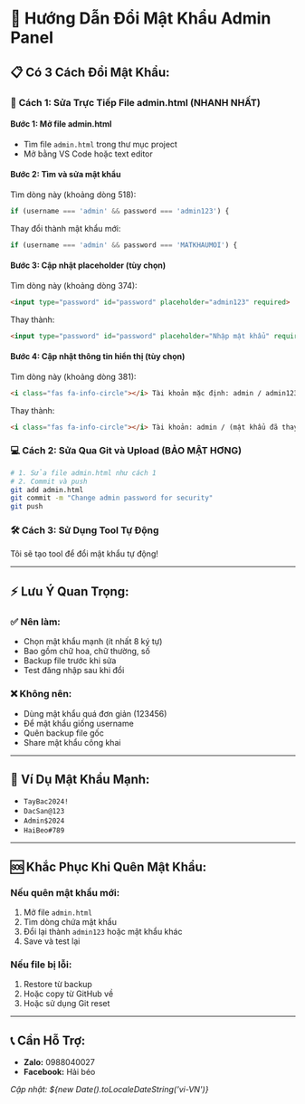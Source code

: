 # 🔐 Hướng Dẫn Đổi Mật Khẩu Admin Panel

## 📋 Có 3 Cách Đổi Mật Khẩu:

### 🚀 **Cách 1: Sửa Trực Tiếp File admin.html (NHANH NHẤT)**

#### Bước 1: Mở file admin.html
- Tìm file `admin.html` trong thư mục project
- Mở bằng VS Code hoặc text editor

#### Bước 2: Tìm và sửa mật khẩu
Tìm dòng này (khoảng dòng 518):
```javascript
if (username === 'admin' && password === 'admin123') {
```

Thay đổi thành mật khẩu mới:
```javascript
if (username === 'admin' && password === 'MATKHAUMOI') {
```

#### Bước 3: Cập nhật placeholder (tùy chọn)
Tìm dòng này (khoảng dòng 374):
```html
<input type="password" id="password" placeholder="admin123" required>
```

Thay thành:
```html
<input type="password" id="password" placeholder="Nhập mật khẩu" required>
```

#### Bước 4: Cập nhật thông tin hiển thị (tùy chọn)
Tìm dòng này (khoảng dòng 381):
```html
<i class="fas fa-info-circle"></i> Tài khoản mặc định: admin / admin123
```

Thay thành:
```html
<i class="fas fa-info-circle"></i> Tài khoản: admin / (mật khẩu đã thay đổi)
```

### 💻 **Cách 2: Sửa Qua Git và Upload (BẢO MẬT HƠNG)**

```bash
# 1. Sửa file admin.html như cách 1
# 2. Commit và push
git add admin.html
git commit -m "Change admin password for security"
git push
```

### 🛠️ **Cách 3: Sử Dụng Tool Tự Động**

Tôi sẽ tạo tool để đổi mật khẩu tự động!

---

## ⚡ **Lưu Ý Quan Trọng:**

### ✅ **Nên làm:**
- Chọn mật khẩu mạnh (ít nhất 8 ký tự)
- Bao gồm chữ hoa, chữ thường, số
- Backup file trước khi sửa
- Test đăng nhập sau khi đổi

### ❌ **Không nên:**
- Dùng mật khẩu quá đơn giản (123456)
- Để mật khẩu giống username
- Quên backup file gốc
- Share mật khẩu công khai

---

## 🔧 **Ví Dụ Mật Khẩu Mạnh:**
- `TayBac2024!`
- `DacSan@123`
- `Admin$2024`
- `HaiBeo#789`

---

## 🆘 **Khắc Phục Khi Quên Mật Khẩu:**

### Nếu quên mật khẩu mới:
1. Mở file `admin.html`
2. Tìm dòng chứa mật khẩu
3. Đổi lại thành `admin123` hoặc mật khẩu khác
4. Save và test lại

### Nếu file bị lỗi:
1. Restore từ backup
2. Hoặc copy từ GitHub về
3. Hoặc sử dụng Git reset

---

## 📞 **Cần Hỗ Trợ:**
- **Zalo:** 0988040027  
- **Facebook:** Hải béo

*Cập nhật: ${new Date().toLocaleDateString('vi-VN')}*
